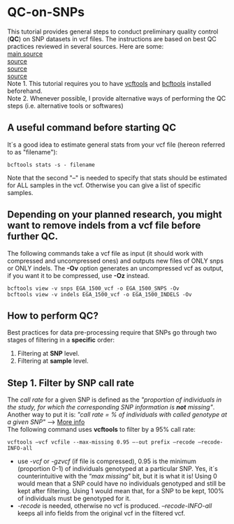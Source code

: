 # QC-on-SNPs
This tutorial provides general steps to conduct preliminary quality control (**QC**) on SNP datasets in vcf files. The instructions are based on best QC practices reviewed in several sources. Here are some:  
[main source](https://doi.org/10.1002/sim.6605)  
[source](https://currentprotocols.onlinelibrary.wiley.com/doi/10.1002/0471142905.hg0119s68)  
[source](https://pubmed.ncbi.nlm.nih.gov/29484742/)  
[source](https://onlinelibrary.wiley.com/doi/10.1002/gepi.20516)  
Note 1. This tutorial requires you to have [vcftools](https://vcftools.github.io/man_latest.html) and [bcftools](https://samtools.github.io/bcftools/) installed beforehand.  
Note 2. Whenever possible, I provide alternative ways of performing the QC steps (i.e. alternative tools or softwares)  
## A useful command before starting QC
It´s a good idea to estimate general stats from your vcf file (hereon referred to as "filename"):
```
bcftools stats -s - filename
```
Note that the second "–" is needed to specify that stats should be estimated for ALL samples in the vcf. Otherwise you can give a list of specific samples. 
## Depending on your planned research, you might want to remove indels from a vcf file before further QC. 
The following commands take a vcf file as input (it should work with compressed and uncompressed ones) and outputs new files of ONLY snps or ONLY indels. The **-Ov** option generates an uncompressed vcf as output, if you want it to be compressed, use **-Oz** instead.
```
bcftools view -v snps EGA_1500_vcf -o EGA_1500_SNPS -Ov
bcftools view -v indels EGA_1500_vcf -o EGA_1500_INDELS -Ov
```
## How to perform QC?
Best practices for data pre-processing require that SNPs go through two stages of filtering in a **specific** order:  
1. Filtering at **SNP** level.
2. Filtering at **sample** level.
## Step 1. Filter by SNP call rate
The *call rate* for a given SNP is defined as the *"proportion of individuals in the study, for which the corresponding SNP information is **not** missing"*. Another way to put it is: *"call rate = % of individuals with called genotype at a given SNP"* --> [More info](https://www.biostars.org/p/487816/)  
The following command uses **vcftools** to filter by a 95% call rate:
```
vcftools –vcf vcfile --max-missing 0.95 –-out prefix –recode –recode-INFO-all 
```

* use *-vcf* or *-gzvcf* (if file is compressed), 0.95 is the minimum (proportion 0-1) of individuals genotyped at a particular SNP. Yes, it´s counterintuitive with the “*max missing*” bit, but it is what it is! Using 0 would mean that a SNP could have no individuals genotyped and still be kept after filtering. Using 1 would mean that, for a SNP to be kept, 100% of individuals must be genotyped for it.
*  *-recode* is needed, otherwise no vcf is produced. *–recode-INFO-all* keeps all info fields from the original vcf in the filtered vcf. 






